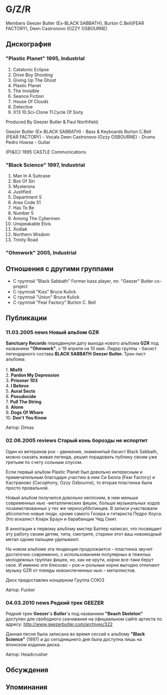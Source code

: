 # G/Z/R

Members Geezer Butler (Ex-BLACK SABBATH), Burton C.Bell(FEAR FACTORY), Deen Castronovo (OZZY OSBOURNE)

## Дискография

### "Plastic Planet" 1995, Industrial

1. Catatonic Eclipse
2. Drive Boy Shooting
3. Giving Up The Ghost
4. Plastic Planet
5. The Invisible
6. Seance Fiction
7. House Of Clouds
8. Detective
9. X13
10.Sci-Clone
11.Cycle Of Sixty

Produced By Geezer Butler & Paul Northfield.

Geezer Butler (Ex-BLACK SABBATH) - Bass & Keyboards
Burton C.Bell (FEAR FACTORY) - Vocals
Deen Castronovo (Ozzy OSBOURNE) - Drums
Pedro Howse - Guitar

(P)&(C) 1995 CASTLE Communications

### "Black Science" 1997, Industrial

1. Man In A Suitcase 
2. Box Of Sin 
3. Mysterons 
4. Justified 
5. Department S 
6. Area Code 51 
7. Has To Be 
8. Number 5 
9. Among The Cybermen 
10. Unspeakable Elvis 
11. Xodiak 
12. Northern Wisdom 
13. Trinity Road

### "Ohmwork" 2005, Industrial




## Отношения с другими группами

* C группой "Black Sabbath" Former bass player, mr. "Geezer" Butler co-project
* C группой "Kiss" Bruce Kulick
* C группой "Union" Bruce Kulick
* C группой "Fear Factory" Burton C. Bell

## Публикации

### 11.03.2005 news Новый альбом GZR

<P><STRONG>Sanctuary Records</STRONG>&nbsp;передвинули дату выхода нового альбома <B>GZR</B>&nbsp;под названием&nbsp;<B>"Ohmwork"</B>, с 19 апреля на 10 мая. Лидер группы - басист легендарного состава <B>BLACK SABBATH</B> <B>Geezer Butler. </B>Трек-лист альбома:<BR><BR>1. <B>Misfit</B><BR>2. <B>Pardon My Depression</B><BR>3. <B>Prisoner 103</B><BR>4. <B>I Believe</B> <BR>5. <B>Aural Sects</B><BR>6. <B>Pseudocide</B><BR>7. <B>Pull The String</B><BR>8. <B>Alone</B><BR>9. <B>Dogs Of Whore</B><BR>10. <B>Don't You Know</B><BR></P>
Автор: Dimas

### 02.06.2005 reviews Старый конь борозды не испортит

<P>Один из ветеранов рок - движения, знаменитый басист Black Sabbath, можно сказать живая легенда, решил порадовать публику своим уже третьим по счету сольным опусом.</P>
<P>Если первый альбом Plastic Planet был довольно интересным и примечательным благодаря участию в нем Си Белла (Fear Factory) и Кастраново (Cacophony, Ozzy Osbourne), то вторая пластинка была просто провальной.</P>
<P>Новый альбом получился довольно неплохим, в нем меньше современных нью -металлических фишек, больше музыкальных ходов позаимствованных у тех же черносубботинцев. В записи участвовали абсолютно новые люди, кроме самого Гизера и гитариста Педро Хоуса. Это вокалист Кларк Браун и барабанщик Чед Смит.</P>
<P>В аннотации к первому альбому мистер Батлер написал, что посвящает эту работу своим детям, типа, смотрите, старики этот ваш новомодный метал одним пальцем уделывают.</P>
<P>На новом альбоме эта тенденция продолжается – пластинка звучит достаточно современно, с использованием популярных в тяжелых молодежных группах фишек, но, как не крути, корни все-таки берут свое. И именно эти блюзово – рок-н-рольные корни выгодно отличают музыку GZR от плеяды новоиспеченных нью – металлистов. </P>
<P>Диск предоставлен концерном Группа СОЮЗ</P>
Автор: Fucker

### 04.03.2010 news Редкий трек GEEZER

<P>Редкий трек <STRONG>Geezer</STRONG>'а <STRONG>Butler</STRONG>'а под названием <STRONG>"Beach Skeleton"</STRONG> доступен для свободного скачивания на официальном сайте артиста по адресу: <A href="http://www.geezerbutler.com/archives/322">http://www.geezerbutler.com/archives/322</A></P>
<P>Данная песня была записана во время сессий к альбому <STRONG>"Black Science"</STRONG> (1997) и до сегодняшнего дня была доступна лишь на японском издании диска.</P>
Автор: Headcrusher


## Обсуждения


## Упоминания

